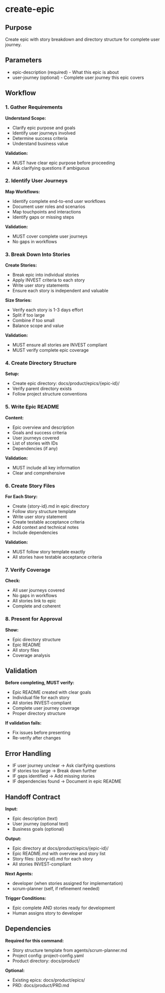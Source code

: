 # create-epic

## Purpose
Create epic with story breakdown and directory structure for complete user journey.

## Parameters
- epic-description (required) - What this epic is about
- user-journey (optional) - Complete user journey this epic covers

## Workflow

### 1. Gather Requirements

**Understand Scope:**
- Clarify epic purpose and goals
- Identify user journeys involved
- Determine success criteria
- Understand business value

**Validation:**
- MUST have clear epic purpose before proceeding
- Ask clarifying questions if ambiguous

### 2. Identify User Journeys

**Map Workflows:**
- Identify complete end-to-end user workflows
- Document user roles and scenarios
- Map touchpoints and interactions
- Identify gaps or missing steps

**Validation:**
- MUST cover complete user journeys
- No gaps in workflows

### 3. Break Down Into Stories

**Create Stories:**
- Break epic into individual stories
- Apply INVEST criteria to each story
- Write user story statements
- Ensure each story is independent and valuable

**Size Stories:**
- Verify each story is 1-3 days effort
- Split if too large
- Combine if too small
- Balance scope and value

**Validation:**
- MUST ensure all stories are INVEST compliant
- MUST verify complete epic coverage

### 4. Create Directory Structure

**Setup:**
- Create epic directory: docs/product/epics/{epic-id}/
- Verify parent directory exists
- Follow project structure conventions

### 5. Write Epic README

**Content:**
- Epic overview and description
- Goals and success criteria
- User journeys covered
- List of stories with IDs
- Dependencies (if any)

**Validation:**
- MUST include all key information
- Clear and comprehensive

### 6. Create Story Files

**For Each Story:**
- Create {story-id}.md in epic directory
- Follow story structure template
- Write user story statement
- Create testable acceptance criteria
- Add context and technical notes
- Include dependencies

**Validation:**
- MUST follow story template exactly
- All stories have testable acceptance criteria

### 7. Verify Coverage

**Check:**
- All user journeys covered
- No gaps in workflows
- All stories link to epic
- Complete and coherent

### 8. Present for Approval

**Show:**
- Epic directory structure
- Epic README
- All story files
- Coverage analysis

## Validation

**Before completing, MUST verify:**
- Epic README created with clear goals
- Individual file for each story
- All stories INVEST-compliant
- Complete user journey coverage
- Proper directory structure

**If validation fails:**
- Fix issues before presenting
- Re-verify after changes

## Error Handling

- IF user journey unclear → Ask clarifying questions
- IF stories too large → Break down further
- IF gaps identified → Add missing stories
- IF dependencies found → Document in epic README

## Handoff Contract

**Input:**
- Epic description (text)
- User journey (optional text)
- Business goals (optional)

**Output:**
- Epic directory at docs/product/epics/{epic-id}/
- Epic README.md with overview and story list
- Story files: {story-id}.md for each story
- All stories INVEST-compliant

**Next Agents:**
- developer (when stories assigned for implementation)
- scrum-planner (self, if refinement needed)

**Trigger Conditions:**
- Epic complete AND stories ready for development
- Human assigns story to developer

## Dependencies

**Required for this command:**
- Story structure template from agents/scrum-planner.md
- Project config: project-config.yaml
- Product directory: docs/product/

**Optional:**
- Existing epics: docs/product/epics/
- PRD: docs/product/PRD.md
